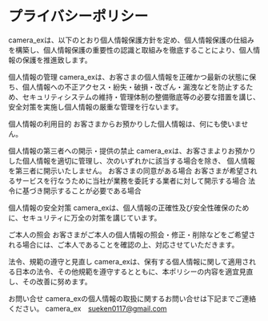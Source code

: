 # プライバシーポリシー

camera_exは、以下のとおり個人情報保護方針を定め、個人情報保護の仕組みを構築し、個人情報保護の重要性の認識と取組みを徹底することにより、個人情報の保護を推進致します。


個人情報の管理
camera_exは、お客さまの個人情報を正確かつ最新の状態に保ち、個人情報への不正アクセス・紛失・破損・改ざん・漏洩などを防止するため、セキュリティシステムの維持・管理体制の整備徹底等の必要な措置を講じ、安全対策を実施し個人情報の厳重な管理を行ないます。


個人情報の利用目的
お客さまからお預かりした個人情報は、何にも使いません。


個人情報の第三者への開示・提供の禁止
camera_exは、お客さまよりお預かりした個人情報を適切に管理し、次のいずれかに該当する場合を除き、
個人情報を第三者に開示いたしません。
お客さまの同意がある場合
お客さまが希望されるサービスを行なうために当社が業務を委託する業者に対して開示する場合
法令に基づき開示することが必要である場合


個人情報の安全対策
camera_exは、個人情報の正確性及び安全性確保のために、セキュリティに万全の対策を講じています。


ご本人の照会
お客さまがご本人の個人情報の照会・修正・削除などをご希望される場合には、ご本人であることを確認の上、対応させていただきます。


法令、規範の遵守と見直し
camera_exは、保有する個人情報に関して適用される日本の法令、その他規範を遵守するとともに、本ポリシーの内容を適宜見直し、その改善に努めます。


お問い合せ
camera_exの個人情報の取扱に関するお問い合せは下記までご連絡ください。
camera_ex　sueken0117@gmail.com